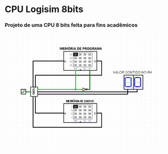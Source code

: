 # CPU Logisim 8bits

### Projeto de uma CPU 8 bits feita para fins acadêmicos


![CPU COMPLETA](https://github.com/SidSan97/CPU_Logisim-8bits/blob/master/CPU/assets/cpu%20completa.png)

